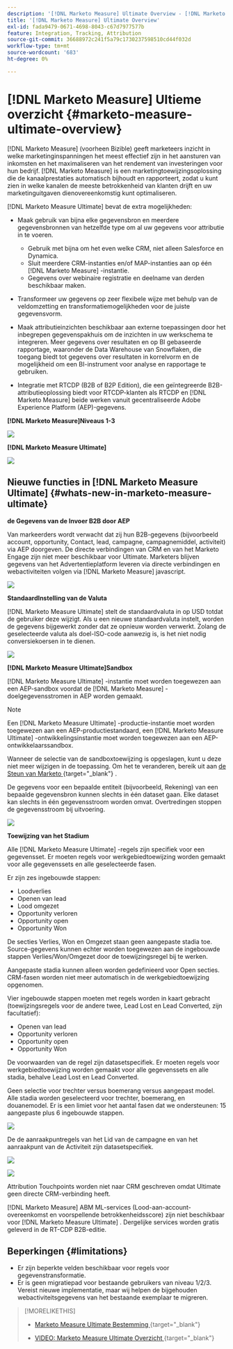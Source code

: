 ```yaml
---
description: '[!DNL Marketo Measure] Ultimate Overview - [!DNL Marketo Measure]'
title: '[!DNL Marketo Measure] Ultimate Overview'
exl-id: fada9479-0671-4698-8043-c67d7977577b
feature: Integration, Tracking, Attribution
source-git-commit: 36688972c241f5a79c1730237598510cd44f032d
workflow-type: tm+mt
source-wordcount: '683'
ht-degree: 0%

---
```


# [!DNL Marketo Measure] Ultieme overzicht {#marketo-measure-ultimate-overview}

[!DNL Marketo Measure] (voorheen Bizible) geeft marketeers inzicht in welke marketinginspanningen het meest effectief zijn in het aansturen van inkomsten en het maximaliseren van het rendement van investeringen voor hun bedrijf. [!DNL Marketo Measure] is een marketingtoewijzingsoplossing die de kanaalprestaties automatisch bijhoudt en rapporteert, zodat u kunt zien in welke kanalen de meeste betrokkenheid van klanten drijft en uw marketinguitgaven dienovereenkomstig kunt optimaliseren.

[!DNL Marketo Measure Ultimate] bevat de extra mogelijkheden:

* Maak gebruik van bijna elke gegevensbron en meerdere gegevensbronnen van hetzelfde type om al uw gegevens voor attributie in te voeren.
   * Gebruik met bijna om het even welke CRM, niet alleen Salesforce en Dynamica.
   * Sluit meerdere CRM-instanties en/of MAP-instanties aan op één [!DNL Marketo Measure] -instantie.
   * Gegevens over webinaire registratie en deelname van derden beschikbaar maken.

* Transformeer uw gegevens op zeer flexibele wijze met behulp van de veldomzetting en transformatiemogelijkheden voor de juiste gegevensvorm.

* Maak attributieinzichten beschikbaar aan externe toepassingen door het inbegrepen gegevenspakhuis om de inzichten in uw werkschema te integreren. Meer gegevens over resultaten en op BI gebaseerde rapportage, waaronder de Data Warehouse van Snowflaken, die toegang biedt tot gegevens over resultaten in korrelvorm en de mogelijkheid om een BI-instrument voor analyse en rapportage te gebruiken.

* Integratie met RTCDP (B2B of B2P Edition), die een geïntegreerde B2B-attributieoplossing biedt voor RTCDP-klanten als RTCDP en [!DNL Marketo Measure] beide werken vanuit gecentraliseerde Adobe Experience Platform (AEP)-gegevens.

**[!DNL Marketo Measure]Niveaus 1-3**

![](assets/marketo-measure-ultimate-overview-1.png)

**[!DNL Marketo Measure Ultimate]**

![](assets/marketo-measure-ultimate-overview-2.png)

## Nieuwe functies in [!DNL Marketo Measure Ultimate] {#whats-new-in-marketo-measure-ultimate}

**de Gegevens van de Invoer B2B door AEP**

Van markeerders wordt verwacht dat zij hun B2B-gegevens (bijvoorbeeld account, opportunity, Contact, lead, campagne, campagnemiddel, activiteit) via AEP doorgeven. De directe verbindingen van CRM en van het Marketo Engage zijn niet meer beschikbaar voor Ultimate. Marketers blijven gegevens van het Advertentieplatform leveren via directe verbindingen en webactiviteiten volgen via [!DNL Marketo Measure] javascript.

![](assets/marketo-measure-ultimate-overview-3.png)

**StandaardInstelling van de Valuta**

[!DNL Marketo Measure Ultimate] stelt de standaardvaluta in op USD totdat de gebruiker deze wijzigt. Als u een nieuwe standaardvaluta instelt, worden de gegevens bijgewerkt zonder dat ze opnieuw worden verwerkt. Zolang de geselecteerde valuta als doel-ISO-code aanwezig is, is het niet nodig conversiekoersen in te dienen.

![](assets/marketo-measure-ultimate-overview-4.png)

**[!DNL Marketo Measure Ultimate]Sandbox**

[!DNL Marketo Measure Ultimate] -instantie moet worden toegewezen aan een AEP-sandbox voordat de [!DNL Marketo Measure] -doelgegevensstromen in AEP worden gemaakt.

>[!NOTE]
>
>Een [!DNL Marketo Measure Ultimate] -productie-instantie moet worden toegewezen aan een AEP-productiestandaard, een [!DNL Marketo Measure Ultimate] -ontwikkelingsinstantie moet worden toegewezen aan een AEP-ontwikkelaarssandbox.

Wanneer de selectie van de sandboxtoewijzing is opgeslagen, kunt u deze niet meer wijzigen in de toepassing. Om het te veranderen, bereik uit aan [ de Steun van Marketo ](https://nation.marketo.com/t5/support/ct-p/Support){target="_blank"} .

De gegevens voor een bepaalde entiteit (bijvoorbeeld, Rekening) van een bepaalde gegevensbron kunnen slechts in één dataset gaan. Elke dataset kan slechts in één gegevensstroom worden omvat. Overtredingen stoppen de gegevensstroom bij uitvoering.

![](assets/marketo-measure-ultimate-overview-5.png)

**Toewijzing van het Stadium**

Alle [!DNL Marketo Measure Ultimate] -regels zijn specifiek voor een gegevensset. Er moeten regels voor werkgebiedtoewijzing worden gemaakt voor alle gegevenssets en alle geselecteerde fasen.

Er zijn zes ingebouwde stappen:

* Loodverlies
* Openen van lead
* Lood omgezet
* Opportunity verloren
* Opportunity open
* Opportunity Won

De secties Verlies, Won en Omgezet staan geen aangepaste stadia toe. Source-gegevens kunnen echter worden toegewezen aan de ingebouwde stappen Verlies/Won/Omgezet door de toewijzingsregel bij te werken.

Aangepaste stadia kunnen alleen worden gedefinieerd voor Open secties.
CRM-fasen worden niet meer automatisch in de werkgebiedtoewijzing opgenomen.

Vier ingebouwde stappen moeten met regels worden in kaart gebracht (toewijzingsregels voor de andere twee, Lead Lost en Lead Converted, zijn facultatief):

* Openen van lead
* Opportunity verloren
* Opportunity open
* Opportunity Won

De voorwaarden van de regel zijn datasetspecifiek. Er moeten regels voor werkgebiedtoewijzing worden gemaakt voor alle gegevenssets en alle stadia, behalve Lead Lost en Lead Converted.

Geen selectie voor trechter versus boemerang versus aangepast model. Alle stadia worden geselecteerd voor trechter, boemerang, en douanemodel. Er is een limiet voor het aantal fasen dat we ondersteunen: 15 aangepaste plus 6 ingebouwde stappen.

![](assets/marketo-measure-ultimate-overview-6.png)

De de aanraakpuntregels van het Lid van de campagne en van het aanraakpunt van de Activiteit zijn datasetspecifiek.

![](assets/marketo-measure-ultimate-overview-7.png)

![](assets/marketo-measure-ultimate-overview-8.png)

Attribution Touchpoints worden niet naar CRM geschreven omdat Ultimate geen directe CRM-verbinding heeft.

[!DNL Marketo Measure] ABM ML-services (Lood-aan-account-overeenkomst en voorspellende betrokkenheidsscore) zijn niet beschikbaar voor [!DNL Marketo Measure Ultimate] . Dergelijke services worden gratis geleverd in de RT-CDP B2B-editie.

## Beperkingen {#limitations}

* Er zijn beperkte velden beschikbaar voor regels voor gegevenstransformatie.
* Er is geen migratiepad voor bestaande gebruikers van niveau 1/2/3. Vereist nieuwe implementatie, maar wij helpen de bijgehouden webactiviteitsgegevens van het bestaande exemplaar te migreren.

>[!MORELIKETHIS]
>
>* [ Marketo Measure Ultimate Bestemming ](https://experienceleague.adobe.com/docs/experience-platform/destinations/catalog/adobe/marketo-measure-ultimate.html?lang=en){target="_blank"} 
>
>* [ VIDEO: Marketo Measure Ultimate Overzicht ](https://experienceleague.adobe.com/en/docs/marketo-measure-learn/tutorials/marketo-measure-ultimate/overview){target="_blank"} 
